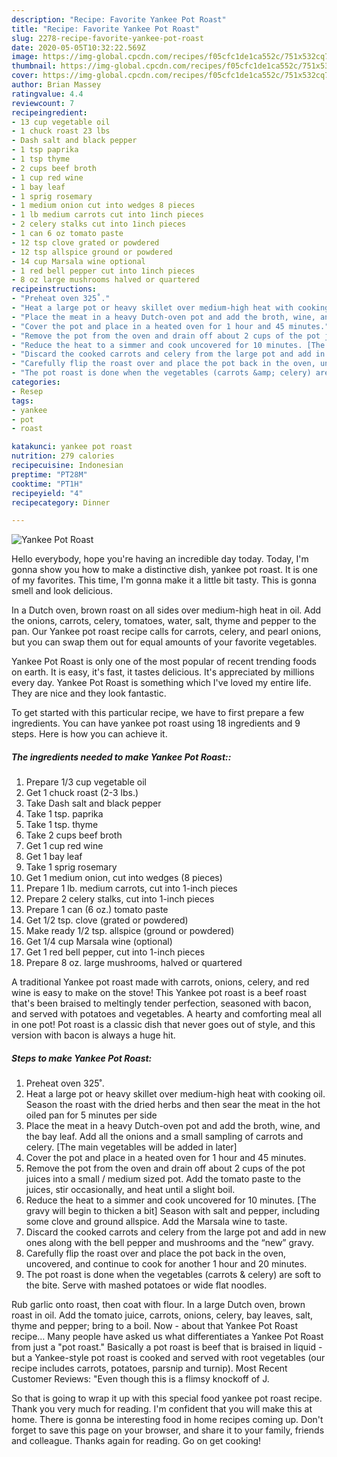 ```yaml
---
description: "Recipe: Favorite Yankee Pot Roast"
title: "Recipe: Favorite Yankee Pot Roast"
slug: 2278-recipe-favorite-yankee-pot-roast
date: 2020-05-05T10:32:22.569Z
image: https://img-global.cpcdn.com/recipes/f05cfc1de1ca552c/751x532cq70/yankee-pot-roast-recipe-main-photo.jpg
thumbnail: https://img-global.cpcdn.com/recipes/f05cfc1de1ca552c/751x532cq70/yankee-pot-roast-recipe-main-photo.jpg
cover: https://img-global.cpcdn.com/recipes/f05cfc1de1ca552c/751x532cq70/yankee-pot-roast-recipe-main-photo.jpg
author: Brian Massey
ratingvalue: 4.4
reviewcount: 7
recipeingredient:
- 13 cup vegetable oil
- 1 chuck roast 23 lbs
- Dash salt and black pepper
- 1 tsp paprika
- 1 tsp thyme
- 2 cups beef broth
- 1 cup red wine
- 1 bay leaf
- 1 sprig rosemary
- 1 medium onion cut into wedges 8 pieces
- 1 lb medium carrots cut into 1inch pieces
- 2 celery stalks cut into 1inch pieces
- 1 can 6 oz tomato paste
- 12 tsp clove grated or powdered
- 12 tsp allspice ground or powdered
- 14 cup Marsala wine optional
- 1 red bell pepper cut into 1inch pieces
- 8 oz large mushrooms halved or quartered
recipeinstructions:
- "Preheat oven 325˚."
- "Heat a large pot or heavy skillet over medium-high heat with cooking oil. Season the roast with the dried herbs and then sear the meat in the hot oiled pan for 5 minutes per side"
- "Place the meat in a heavy Dutch-oven pot and add the broth, wine, and the bay leaf. Add all the onions and a small sampling of carrots and celery. [The main vegetables will be added in later]"
- "Cover the pot and place in a heated oven for 1 hour and 45 minutes."
- "Remove the pot from the oven and drain off about 2 cups of the pot juices into a small / medium sized pot. Add the tomato paste to the juices, stir occasionally, and heat until a slight boil."
- "Reduce the heat to a simmer and cook uncovered for 10 minutes. [The gravy will begin to thicken a bit] Season with salt and pepper, including some clove and ground allspice. Add the Marsala wine to taste."
- "Discard the cooked carrots and celery from the large pot and add in new ones along with the bell pepper and mushrooms and the “new” gravy."
- "Carefully flip the roast over and place the pot back in the oven, uncovered, and continue to cook for another 1 hour and 20 minutes."
- "The pot roast is done when the vegetables (carrots &amp; celery) are soft to the bite. Serve with mashed potatoes or wide flat noodles."
categories:
- Resep
tags:
- yankee
- pot
- roast

katakunci: yankee pot roast
nutrition: 279 calories
recipecuisine: Indonesian
preptime: "PT28M"
cooktime: "PT1H"
recipeyield: "4"
recipecategory: Dinner

---
```



![Yankee Pot Roast](https://img-global.cpcdn.com/recipes/f05cfc1de1ca552c/751x532cq70/yankee-pot-roast-recipe-main-photo.jpg)

Hello everybody, hope you're having an incredible day today. Today, I'm gonna show you how to make a distinctive dish, yankee pot roast. It is one of my favorites. This time, I'm gonna make it a little bit tasty. This is gonna smell and look delicious.

In a Dutch oven, brown roast on all sides over medium-high heat in oil. Add the onions, carrots, celery, tomatoes, water, salt, thyme and pepper to the pan. Our Yankee pot roast recipe calls for carrots, celery, and pearl onions, but you can swap them out for equal amounts of your favorite vegetables.

Yankee Pot Roast is only one of the most popular of recent trending foods on earth. It is easy, it's fast, it tastes delicious. It's appreciated by millions every day. Yankee Pot Roast is something which I've loved my entire life. They are nice and they look fantastic.


To get started with this particular recipe, we have to first prepare a few ingredients. You can have yankee pot roast using 18 ingredients and 9 steps. Here is how you can achieve it.

##### The ingredients needed to make Yankee Pot Roast::

1. Prepare 1/3 cup vegetable oil
1. Get 1 chuck roast (2-3 lbs.)
1. Take Dash salt and black pepper
1. Take 1 tsp. paprika
1. Take 1 tsp. thyme
1. Take 2 cups beef broth
1. Get 1 cup red wine
1. Get 1 bay leaf
1. Take 1 sprig rosemary
1. Get 1 medium onion, cut into wedges (8 pieces)
1. Prepare 1 lb. medium carrots, cut into 1-inch pieces
1. Prepare 2 celery stalks, cut into 1-inch pieces
1. Prepare 1 can (6 oz.) tomato paste
1. Get 1/2 tsp. clove (grated or powdered)
1. Make ready 1/2 tsp. allspice (ground or powdered)
1. Get 1/4 cup Marsala wine (optional)
1. Get 1 red bell pepper, cut into 1-inch pieces
1. Prepare 8 oz. large mushrooms, halved or quartered


A traditional Yankee pot roast made with carrots, onions, celery, and red wine is easy to make on the stove! This Yankee pot roast is a beef roast that&#39;s been braised to meltingly tender perfection, seasoned with bacon, and served with potatoes and vegetables. A hearty and comforting meal all in one pot! Pot roast is a classic dish that never goes out of style, and this version with bacon is always a huge hit. 

##### Steps to make Yankee Pot Roast:

1. Preheat oven 325˚.
1. Heat a large pot or heavy skillet over medium-high heat with cooking oil. Season the roast with the dried herbs and then sear the meat in the hot oiled pan for 5 minutes per side
1. Place the meat in a heavy Dutch-oven pot and add the broth, wine, and the bay leaf. Add all the onions and a small sampling of carrots and celery. [The main vegetables will be added in later]
1. Cover the pot and place in a heated oven for 1 hour and 45 minutes.
1. Remove the pot from the oven and drain off about 2 cups of the pot juices into a small / medium sized pot. Add the tomato paste to the juices, stir occasionally, and heat until a slight boil.
1. Reduce the heat to a simmer and cook uncovered for 10 minutes. [The gravy will begin to thicken a bit] Season with salt and pepper, including some clove and ground allspice. Add the Marsala wine to taste.
1. Discard the cooked carrots and celery from the large pot and add in new ones along with the bell pepper and mushrooms and the “new” gravy.
1. Carefully flip the roast over and place the pot back in the oven, uncovered, and continue to cook for another 1 hour and 20 minutes.
1. The pot roast is done when the vegetables (carrots &amp; celery) are soft to the bite. Serve with mashed potatoes or wide flat noodles.


Rub garlic onto roast, then coat with flour. In a large Dutch oven, brown roast in oil. Add the tomato juice, carrots, onions, celery, bay leaves, salt, thyme and pepper; bring to a boil. Now - about that Yankee Pot Roast recipe… Many people have asked us what differentiates a Yankee Pot Roast from just a &#34;pot roast.&#34; Basically a pot roast is beef that is braised in liquid - but a Yankee-style pot roast is cooked and served with root vegetables (our recipe includes carrots, potatoes, parsnip and turnip). Most Recent Customer Reviews: &#34;Even though this is a flimsy knockoff of J. 

So that is going to wrap it up with this special food yankee pot roast recipe. Thank you very much for reading. I'm confident that you will make this at home. There is gonna be interesting food in home recipes coming up. Don't forget to save this page on your browser, and share it to your family, friends and colleague. Thanks again for reading. Go on get cooking!
